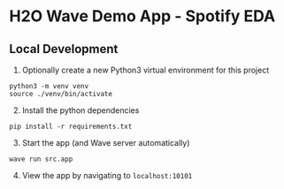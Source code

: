 # H2O Wave Demo App - Spotify EDA


## Local Development

1. Optionally create a new Python3 virtual environment for this project
```shell script
python3 -m venv venv
source ./venv/bin/activate
```

2. Install the python dependencies
```shell script
pip install -r requirements.txt
```

3. Start the app (and Wave server automatically)
```
wave run src.app
```

4. View the app by navigating to `localhost:10101`
